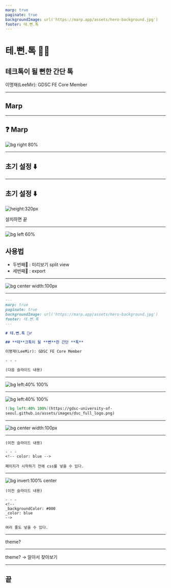 ```yaml
---
marp: true
paginate: true
backgroundImage: url('https://marp.app/assets/hero-background.jpg')
footer: 테.뻔.톡
---
```


# 테.뻔.톡 🙋‍♂️

## **테**크톡이 될 **뻔**한 간단 **톡**

이명재(LeeMir): GDSC FE Core Member

- - -

## Marp

- - -

## :question: Marp

![bg right 80%](https://blog.kakaocdn.net/dn/oXMtR/btrqmpn2ecq/UGzJZKKAko4eok899Ru25k/img.png)

- - -

## 초기 설정 ⬇️

- - -

## 초기 설정  ⬇️

![height:320px](https://user-images.githubusercontent.com/42960217/171613520-4d3777f5-a8bb-49de-9e7b-80764b568390.png)

설치하면 끝

- - -

![bg left 60%](https://user-images.githubusercontent.com/42960217/171619472-a8910057-436b-44fa-8cd4-cb1062d26ce7.png)

## 사용법

- 두번째🔎 : 미리보기 split view
- 세번째📐 : export

- - -

![bg center width:100px](https://upload.wikimedia.org/wikipedia/commons/thumb/4/48/Markdown-mark.svg/1200px-Markdown-mark.svg.png)

- - -

```markdown
---
marp: true
paginate: true
backgroundImage: url('https://marp.app/assets/hero-background.jpg')
footer: 테.뻔.톡
---

# 테.뻔.톡 🙋‍♂️

## **테**크톡이 될 **뻔**한 간단 **톡**

이명재(LeeMir): GDSC FE Core Member

- - -

(다음 슬라이드 내용)
```

- - -

![bg left:40% 100%](https://gdsc-university-of-seoul.github.io/assets/images/dsc_full_logo.png)

- - -

![bg left:40% 100%](https://gdsc-university-of-seoul.github.io/assets/images/dsc_full_logo.png)

```markdown
![bg left:40% 100%](https://gdsc-university-of-
seoul.github.io/assets/images/dsc_full_logo.png)
```

- - -

![bg center width:100px](https://images.velog.io/images/0jiiino/post/8c947a9e-3efd-47ed-be88-6a08107b6ea2/919826.png)

- - -

<!-- color: blue
-->

```text
(이전 슬라이드 내용)

- - -
<!-- color: blue -->

페이지가 시작하기 전에 css를 넣을 수 있다.
```

- - -
<!-- 
_color: blue
-->
![bg invert:100% center](https://marp.app/assets/hero-background.jpg)

```text
(이전 슬라이드 내용)

- - -
<!-- 
_backgroundColor: #000
_color: blue
-->

여러 줄도 넣을 수 있다.
```

- - -
<!---color: black-->
theme?

- - -
<!---color: black-->
theme? -> 알아서 찾아보기

- - -

## **끝**

